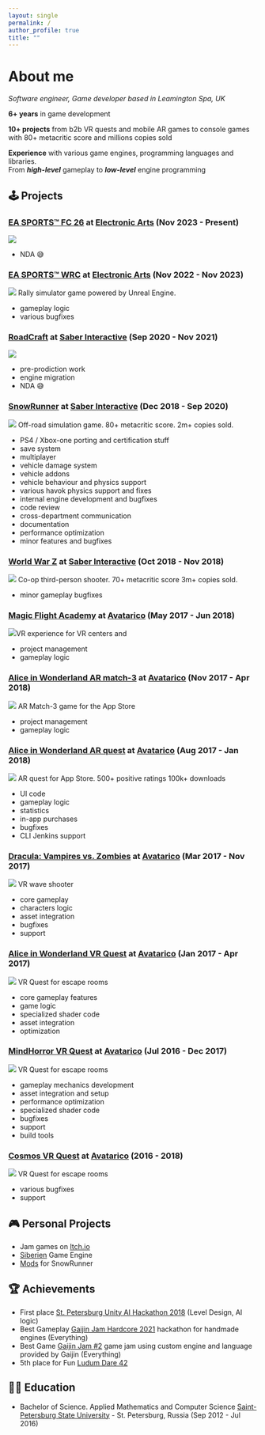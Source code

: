 ```yaml
---
layout: single
permalink: /
author_profile: true
title: ""
---
```



# About me
_Software engineer, Game developer based in Leamington Spa, UK_<br>

__6+ years__ in game development

__10+ projects__ from b2b VR quests and mobile AR games to console games with 80+ metacritic score and millions copies sold

__Experience__ with various game engines, programming languages and libraries.<br>
From ***high-level*** gameplay to ***low-level*** engine programming

## 🕹️ Projects

### [__EA SPORTS™ FC 26__](https://store.steampowered.com/app/2669320/EA_SPORTS_FC_25) at [Electronic Arts](https://www.ea.com) (Nov 2023 -  Present)
<a href="images/fc25.jpg"><img src="images/fc25.jpg" class="screenshot"></a>
- NDA 😅

### [__EA SPORTS™ WRC__](https://store.steampowered.com/app/1849250/WRC) at [Electronic Arts](https://www.ea.com) (Nov 2022 -  Nov 2023)
<a href="images/wrc.jpg"><img src="images/wrc.jpg" class="screenshot"></a>
Rally simulator game powered by Unreal Engine.
- gameplay logic
- various bugfixes

### [__RoadCraft__](https://store.steampowered.com/app/2104890/RoadCraft) at [Saber Interactive](https://saber3d.com) (Sep 2020 -  Nov 2021)
<a href="images/roadcraft.jpg"><img src="images/roadcraft.jpg" class="screenshot"></a>
- pre-prodiction work
- engine migration
- NDA 😅

### [__SnowRunner__](https://store.steampowered.com/app/1465360/SnowRunner) at [Saber Interactive](https://saber3d.com) (Dec 2018 -  Sep 2020)
<a href="images/snowrunner.png"><img src="images/snowrunner.png" class="screenshot"></a>
Off-road simulation game. 80+ metacritic score. 2m+ copies sold.
- PS4 / Xbox-one porting and certification stuff
- save system
- multiplayer
- vehicle damage system
- vehicle addons
- vehicle behaviour and physics support
- various havok physics support and fixes
- internal engine development and bugfixes
- code review
- cross-department communication
- documentation
- performance optimization
- minor features and bugfixes

### [__World War Z__](https://store.steampowered.com/app/699130/World_War_Z_Aftermath/) at [Saber Interactive](https://saber3d.com) (Oct 2018 - Nov 2018)
<a href="images/wwz.jpg"><img src="images/wwz.jpg" class="screenshot"></a>
Co-op third-person shooter. 70+ metacritic score 3m+ copies sold.
- minor gameplay bugfixes

### [__Magic Flight Academy__](https://store.steampowered.com/app/867580/Magic_Flight_Academy/) at [Avatarico](https://avatarico.com) (May 2017 - Jun 2018) 
<a href="images/mfa.png"><img src="images/mfa.png" class="screenshot"></a>VR experience for VR centers and 
- project management
- gameplay logic

### [__Alice in Wonderland AR match-3__](https://apps.apple.com/us/app/alice-in-wonderland-ar-match-3/id1339580099) at [Avatarico](https://avatarico.com) (Nov 2017 - Apr 2018)
<a href="images/alicematch3.png"><img src="images/alicematch3.png" class="screenshot"></a>
AR Match-3 game for the App Store
- project management
- gameplay logic

### [__Alice in Wonderland AR quest__](https://apps.apple.com/us/app/alice-in-wonderland-ar-quest/id1279423433) at [Avatarico](https://avatarico.com) (Aug 2017 - Jan 2018)
<a href="images/alicear.jpg"><img src="images/alicear.jpg" class="screenshot"></a>
AR quest for App Store. 500+ positive ratings 100k+ downloads
- UI code
- gameplay logic
- statistics
- in-app purchases
- bugfixes
- CLI Jenkins support  

### [__Dracula: Vampires vs. Zombies__](https://store.steampowered.com/app/667010/Dracula_Vampires_vs_Zombies/) at [Avatarico](https://avatarico.com) (Mar 2017 - Nov 2017)
<a href="images/draculavr.jpg"><img src="images/draculavr.jpg" class="screenshot"></a>
VR wave shooter
- core gameplay
- characters logic
- asset integration
- bugfixes
- support

### [__Alice in Wonderland VR Quest__](https://avatarico.com/product/alice) at [Avatarico](https://avatarico.com) (Jan 2017 - Apr 2017)
<a href="images/alicevr.jpg"><img src="images/alicevr.jpg" class="screenshot"></a>
VR Quest for escape rooms
- core gameplay features
- game logic
- specialized shader code
- asset integration
- optimization

### [__MindHorror VR Quest__](https://avatarico.com/product/mind-horror) at [Avatarico](https://avatarico.com) (Jul 2016 - Dec 2017)
<a href="images/mindhorrorvr.png"><img src="images/mindhorrorvr.png" class="screenshot"></a>
VR Quest for escape rooms
- gameplay mechanics development
- asset integration and setup
- performance optimization
- specialized shader code
- bugfixes
- support
- build tools

### [__Cosmos VR Quest__](https://avatarico.com/product/cosmos) at [Avatarico](https://avatarico.com) (2016 - 2018)
<a href="images/cosmosvr.png"><img src="images/cosmosvr.png" class="screenshot"></a>
VR Quest for escape rooms
- various bugfixes
- support

## 🎮 Personal Projects
- Jam games on [Itch.io](https://alexlemming.itch.io)
- [Siberien](https://github.com/AlexLemminG/Siberien) Game Engine
- [Mods](https://mod.io/members/alexlemming) for SnowRunner

## 🏆 Achievements
- First place [St. Petersburg Unity AI Hackathon 2018](https://www.facebook.com/spbuug/posts/848477148693641) (Level Design, AI logic)
- Best Gameplay [Gaijin Jam Hardcore 2021](https://vk.com/gaijinjam?w=wall-204949132_116) hackathon for handmade engines (Everything)
- Best Game [Gaijin Jam #2](https://vk.com/gaijinjam?w=wall-204949132_233) game jam using custom engine and language provided by Gaijin (Everything)
- 5th place for Fun [Ludum Dare 42](https://ldjam.com/events/ludum-dare/42/tight-space)

## 👨‍🎓 Education

- Bachelor of Science. Applied Mathematics and Computer Science
[Saint-Petersburg State University](https://www.math.spbu.ru/rus/) - St. Petersburg, Russia (Sep 2012 - Jul 2016)
